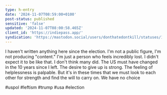 ```yaml
---
type: h-entry
date: '2024-11-07T08:59:00+0100'
post-status: published
sensitive: 'false'
updated: '2024-11-07T08:00:58.465Z'
client_id: 'https://indiepass.app/'
syndication: 'https://mastodon.social/users/donthatedontkill/statuses/113440616655761284'
---
```

I haven't written anything here since the election. I'm not a public figure, I'm not producing "content." I'm just a person who feels incredibly lost. I didn't expect it to be like that. I don't think many did. The US must have changed in the 10 years since I left. The desire to give up is strong. The feeling of helplessness is palpable. But it's in these times that we must look to each other for strength and find the will to carry on. We have no choice

#uspol #leftism #trump #usa #election
